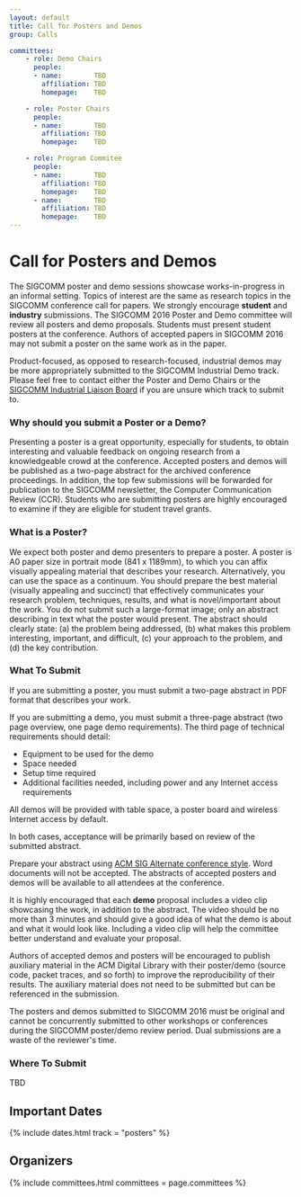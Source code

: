 ```yaml
---
layout: default
title: Call for Posters and Demos
group: Calls

committees:
    - role: Demo Chairs
      people:
      - name:        TBD
        affiliation: TBD
        homepage:    TBD

    - role: Poster Chairs
      people:
      - name:        TBD
        affiliation: TBD
        homepage:    TBD

    - role: Program Commitee
      people:
      - name:        TBD
        affiliation: TBD
        homepage:    TBD
      - name:        TBD
        affiliation: TBD
        homepage:    TBD
---
```


# Call for Posters and Demos

The SIGCOMM poster and demo sessions showcase works-in-progress in an informal setting. Topics of interest are the same as research topics in the SIGCOMM conference call for papers. We strongly encourage **student** and **industry** submissions. The SIGCOMM 2016 Poster and Demo committee will review all posters and demo proposals. Students must present student posters at the conference. Authors of accepted papers in SIGCOMM 2016 may not submit a poster on the same work as in the paper.

Product-focused, as opposed to research-focused, industrial demos may be more appropriately submitted to the SIGCOMM Industrial Demo track. Please feel free to contact either the Poster and Demo Chairs or the [SIGCOMM Industrial Liaison Board](http://www.sigcomm.org/content/sigcomm-industrial-advisory-board) if you are unsure which track to submit to.


### Why should you submit a Poster or a Demo?

Presenting a poster is a great opportunity, especially for students, to obtain interesting and valuable feedback on ongoing research from a knowledgeable crowd at the conference. Accepted posters and demos will be published as a two-page abstract for the archived conference proceedings. In addition, the top few submissions will be forwarded for publication to the SIGCOMM newsletter, the Computer Communication Review (CCR). Students who are submitting posters are highly encouraged to examine if they are eligible for student travel grants.

### What is a Poster?

We expect both poster and demo presenters to prepare a poster. A poster is A0 paper size in portrait mode (841 x 1189mm), to which you can affix visually appealing material that describes your research. Alternatively, you can use the space as a continuum. You should prepare the best material (visually appealing and succinct) that effectively communicates your research problem, techniques, results, and what is novel/important about the work. You do not submit such a large-format image; only an abstract describing in text what the poster would present. The abstract should clearly state: (a) the problem being addressed, (b) what makes this problem interesting, important, and difficult, (c) your approach to the problem, and (d) the key contribution.

### What To Submit

If you are submitting a poster, you must submit a two-page abstract in PDF format that describes your work.

If you are submitting a demo, you must submit a three-page abstract (two page overview, one page demo requirements). The third page of technical requirements should detail:

- Equipment to be used for the demo
- Space needed
- Setup time required
- Additional facilities needed, including power and any Internet access requirements

All demos will be provided with table space, a poster board and wireless Internet access by default.

In both cases, acceptance will be primarily based on review of the submitted abstract.

Prepare your abstract using [ACM SIG Alternate conference style](http://www.acm.org/sigs/publications/proceedings-templates). Word documents will not be accepted. The abstracts of accepted posters and demos will be available to all attendees at the conference.

It is highly encouraged that each **demo** proposal includes a video clip showcasing the work, in addition to the abstract. The video should be no more than 3 minutes and should give a good idea of what the demo is about and what it would look like. Including a video clip will help the committee better understand and evaluate your proposal.

Authors of accepted demos and posters will be encouraged to publish auxiliary material in the ACM Digital Library with their poster/demo (source code, packet traces, and so forth) to improve the reproducibility of their results. The auxiliary material does not need to be submitted but can be referenced in the submission.

The posters and demos submitted to SIGCOMM 2016 must be original and cannot be concurrently submitted to other workshops or conferences during the SIGCOMM poster/demo review period. Dual submissions are a waste of the reviewer's time.

### Where To Submit

TBD

<!-- Please submit your abstract at <https://sigcomm17posters.hotcrp.com/>. Submissions are single blind, so please include authors' names and affiliation. When submitting (a poster), indicate if the submission should be considered for the ACM SIGCOMM Student Research Competition (SRC). -->

## Important Dates

{% include dates.html track = "posters" %}

## Organizers

{% include committees.html committees = page.committees %}
